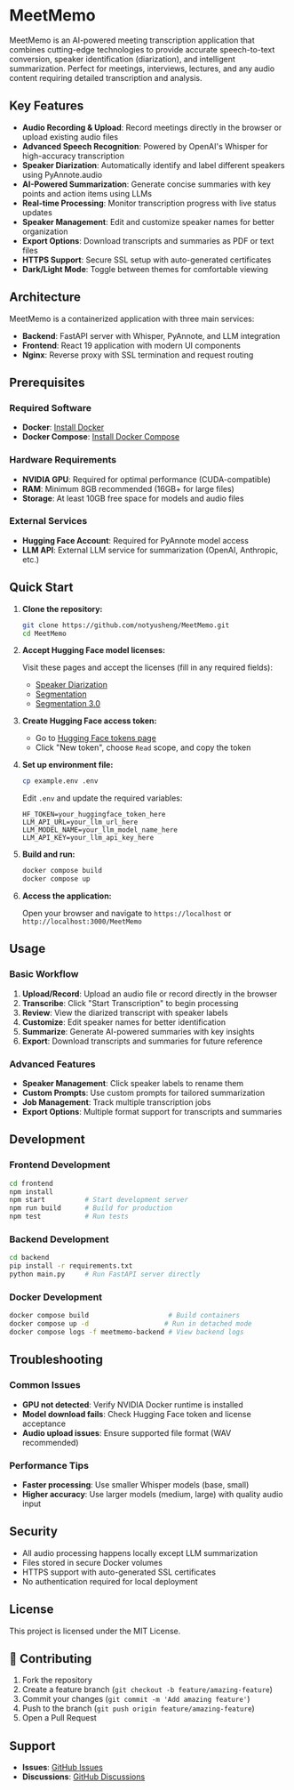 # MeetMemo

MeetMemo is an AI-powered meeting transcription application that combines cutting-edge technologies to provide accurate speech-to-text conversion, speaker identification (diarization), and intelligent summarization. Perfect for meetings, interviews, lectures, and any audio content requiring detailed transcription and analysis.

## Key Features

- **Audio Recording & Upload**: Record meetings directly in the browser or upload existing audio files
- **Advanced Speech Recognition**: Powered by OpenAI's Whisper for high-accuracy transcription  
- **Speaker Diarization**: Automatically identify and label different speakers using PyAnnote.audio
- **AI-Powered Summarization**: Generate concise summaries with key points and action items using LLMs
- **Real-time Processing**: Monitor transcription progress with live status updates
- **Speaker Management**: Edit and customize speaker names for better organization
- **Export Options**: Download transcripts and summaries as PDF or text files
- **HTTPS Support**: Secure SSL setup with auto-generated certificates
- **Dark/Light Mode**: Toggle between themes for comfortable viewing

## Architecture

MeetMemo is a containerized application with three main services:

- **Backend**: FastAPI server with Whisper, PyAnnote, and LLM integration
- **Frontend**: React 19 application with modern UI components
- **Nginx**: Reverse proxy with SSL termination and request routing

## Prerequisites

### Required Software
- **Docker**: [Install Docker](https://docs.docker.com/get-docker/)
- **Docker Compose**: [Install Docker Compose](https://docs.docker.com/compose/install/)

### Hardware Requirements
- **NVIDIA GPU**: Required for optimal performance (CUDA-compatible)
- **RAM**: Minimum 8GB recommended (16GB+ for large files)
- **Storage**: At least 10GB free space for models and audio files

### External Services
- **Hugging Face Account**: Required for PyAnnote model access
- **LLM API**: External LLM service for summarization (OpenAI, Anthropic, etc.)

## Quick Start

1. **Clone the repository:**
   ```bash
   git clone https://github.com/notyusheng/MeetMemo.git
   cd MeetMemo
   ```

2. **Accept Hugging Face model licenses:**
   
   Visit these pages and accept the licenses (fill in any required fields):
   - [Speaker Diarization](https://huggingface.co/pyannote/speaker-diarization)
   - [Segmentation](https://huggingface.co/pyannote/segmentation)  
   - [Segmentation 3.0](https://huggingface.co/pyannote/segmentation-3.0)

3. **Create Hugging Face access token:**
   - Go to [Hugging Face tokens page](https://huggingface.co/settings/tokens)
   - Click "New token", choose `Read` scope, and copy the token

4. **Set up environment file:**
   ```bash
   cp example.env .env
   ```
   
   Edit `.env` and update the required variables:
   ```env
   HF_TOKEN=your_huggingface_token_here
   LLM_API_URL=your_llm_url_here
   LLM_MODEL_NAME=your_llm_model_name_here
   LLM_API_KEY=your_llm_api_key_here
   ```

5. **Build and run:**
   ```bash
   docker compose build
   docker compose up
   ```

6. **Access the application:**
   
   Open your browser and navigate to `https://localhost` or `http://localhost:3000/MeetMemo`

## Usage

### Basic Workflow
1. **Upload/Record**: Upload an audio file or record directly in the browser
2. **Transcribe**: Click "Start Transcription" to begin processing  
3. **Review**: View the diarized transcript with speaker labels
4. **Customize**: Edit speaker names for better identification
5. **Summarize**: Generate AI-powered summaries with key insights
6. **Export**: Download transcripts and summaries for future reference

### Advanced Features
- **Speaker Management**: Click speaker labels to rename them
- **Custom Prompts**: Use custom prompts for tailored summarization
- **Job Management**: Track multiple transcription jobs
- **Export Options**: Multiple format support for transcripts and summaries

## Development

### Frontend Development
```bash
cd frontend
npm install
npm start          # Start development server
npm run build      # Build for production
npm test           # Run tests
```

### Backend Development  
```bash
cd backend
pip install -r requirements.txt
python main.py     # Run FastAPI server directly
```

### Docker Development
```bash
docker compose build                    # Build containers
docker compose up -d                   # Run in detached mode
docker compose logs -f meetmemo-backend # View backend logs
```

## Troubleshooting

### Common Issues
- **GPU not detected**: Verify NVIDIA Docker runtime is installed
- **Model download fails**: Check Hugging Face token and license acceptance
- **Audio upload issues**: Ensure supported file format (WAV recommended)

### Performance Tips
- **Faster processing**: Use smaller Whisper models (base, small)
- **Higher accuracy**: Use larger models (medium, large) with quality audio input

## Security

- All audio processing happens locally except LLM summarization
- Files stored in secure Docker volumes
- HTTPS support with auto-generated SSL certificates
- No authentication required for local deployment

## License

This project is licensed under the MIT License.

## 🤝 Contributing

1. Fork the repository
2. Create a feature branch (`git checkout -b feature/amazing-feature`)
3. Commit your changes (`git commit -m 'Add amazing feature'`)
4. Push to the branch (`git push origin feature/amazing-feature`)
5. Open a Pull Request

## Support

- **Issues**: [GitHub Issues](https://github.com/notyusheng/MeetMemo/issues)
- **Discussions**: [GitHub Discussions](https://github.com/notyusheng/MeetMemo/discussions)
